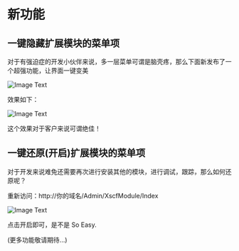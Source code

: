 # 新功能

## 一键隐藏扩展模块的菜单项

对于有强迫症的开发小伙伴来说，多一层菜单可谓是脑壳疼，那么下面新发布了一个超强功能，让界面一键变美

![Image Text](/start/images/hidden_extend_menu.png)

效果如下：

![Image Text](/start/images/hidden_after_menu_show.png)

这个效果对于客户来说可谓绝佳！

## 一键还原(开启)扩展模块的菜单项

对于开发来说难免还需要再次进行安装其他的模块，进行调试，跟踪，那么如何还原呢？

重新访问：http://你的域名/Admin/XscfModule/Index

![Image Text](/start/images/show_open_extend_menu_button.png)

点击开启即可，是不是 So Easy.

(更多功能敬请期待...)